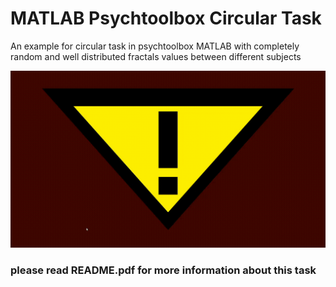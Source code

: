 # MATLAB Psychtoolbox Circular Task

An example for circular task in psychtoolbox MATLAB with completely random and well distributed fractals values between different subjects


![Alt Text](https://github.com/Omid-SH/psychtoolbox_circular_task/blob/main/psychtoolbox_circular_task.gif)


### please read README.pdf for more information about this task


